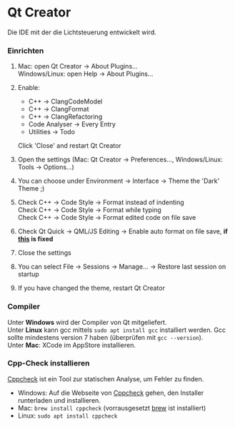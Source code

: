 # Qt Creator 
Die IDE mit der die Lichtsteuerung entwickelt wird.

### Einrichten 
1. Mac: open Qt Creator -> About Plugins...  
   Windows/Linux: open Help -> About Plugins...
2. Enable:
   - C++ -> ClangCodeModel
   - C++ -> ClangFormat
   - C++ -> ClangRefactoring
   - Code Analyser -> Every Entry
   - Utilities -> Todo  

   Click 'Close' and restart Qt Creator
3. Open the settings (Mac: Qt Creator -> Preferences..., Windows/Linux: Tools -> Options...)
4. You can choose under Environment -> Interface -> Theme the 'Dark' Theme ;)
5. Check C++ -> Code Style -> Format instead of indenting  
   Check C++ -> Code Style -> Format while typing  
   Check C++ -> Code Style -> Format edited code on file save
6. Check Qt Quick -> QML/JS Editing -> Enable auto format on file save, **if [this](https://bugreports.qt.io/browse/QTCREATORBUG-23019) is fixed**
7. Close the settings
8. You can select File -> Sessions -> Manage... -> Restore last session on startup
9. If you have changed the theme, restart Qt Creator

### Compiler
Unter **Windows** wird der Compiler von Qt mitgeliefert.  
Unter **Linux** kann gcc mittels `sudo apt install gcc` installiert werden. Gcc sollte mindestens version 7 haben (überprüfen mit `gcc --version`).  
Unter **Mac**: XCode im AppStore installieren. 

### Cpp-Check installieren
[Cppcheck](http://cppcheck.sourceforge.net/) ist ein Tool zur statischen Analyse, um Fehler zu finden.
* Windows: Auf die Webseite von [Cppcheck](http://cppcheck.sourceforge.net/) gehen, den Installer runterladen und installieren. 
* Mac: `brew install cppcheck` (vorrausgesetzt [brew](https://brew.sh/) ist installiert)
* Linux: `sudo apt install cppcheck`